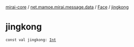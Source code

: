 [mirai-core](../../index.md) / [net.mamoe.mirai.message.data](../index.md) / [Face](index.md) / [jingkong](./jingkong.md)

# jingkong

`const val jingkong: `[`Int`](https://kotlinlang.org/api/latest/jvm/stdlib/kotlin/-int/index.html)
